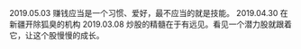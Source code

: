 2019.05.03 赚钱应当是一个习惯、爱好，最不应当的就是技能。
2019.04.30 在新疆开除狐臭的机构
2019.03.08 
	炒股的精髓在于有远见。看见一个潜力股就跟着它，让这个股慢慢的成长。

